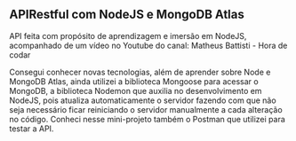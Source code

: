 ## APIRestful com NodeJS e MongoDB Atlas

API feita com propósito de aprendizagem e imersão em NodeJS, acompanhado de um vídeo no Youtube do canal: Matheus Battisti - Hora de codar

Consegui conhecer novas tecnologias, além de aprender sobre Node e MongoDB Atlas, ainda utilizei a biblioteca Mongoose para acessar o MongoDB, a biblioteca Nodemon que auxilia no desenvolvimento em NodeJS, pois atualiza automaticamente o servidor fazendo com que não seja necessário ficar reiniciando o servidor manualmente a cada alteração no código. Conheci nesse mini-projeto também o Postman que utilizei para testar a API.